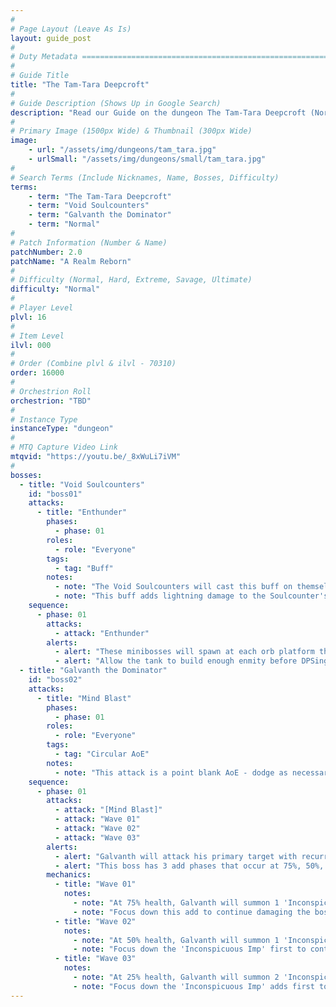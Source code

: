 ```yaml
---
#
# Page Layout (Leave As Is)
layout: guide_post
#
# Duty Metadata ================================================================
#
# Guide Title
title: "The Tam-Tara Deepcroft"
#
# Guide Description (Shows Up in Google Search)
description: "Read our Guide on the dungeon The Tam-Tara Deepcroft (Normal) where you'll face off against Void Soulcounters and Galvanth the Dominator."
#
# Primary Image (1500px Wide) & Thumbnail (300px Wide)
image:
    - url: "/assets/img/dungeons/tam_tara.jpg"
    - urlSmall: "/assets/img/dungeons/small/tam_tara.jpg"
#
# Search Terms (Include Nicknames, Name, Bosses, Difficulty)
terms:
    - term: "The Tam-Tara Deepcroft"
    - term: "Void Soulcounters"
    - term: "Galvanth the Dominator"
    - term: "Normal"
#
# Patch Information (Number & Name)
patchNumber: 2.0
patchName: "A Realm Reborn"
#
# Difficulty (Normal, Hard, Extreme, Savage, Ultimate)
difficulty: "Normal"
#
# Player Level
plvl: 16
#
# Item Level
ilvl: 000
#
# Order (Combine plvl & ilvl - 70310)
order: 16000
#
# Orchestrion Roll
orchestrion: "TBD"
#
# Instance Type
instanceType: "dungeon"
#
# MTQ Capture Video Link
mtqvid: "https://youtu.be/_8xWuLi7iVM"
#
bosses:
  - title: "Void Soulcounters"
    id: "boss01"
    attacks:
      - title: "Enthunder"
        phases:
          - phase: 01
        roles:
          - role: "Everyone"
        tags:
          - tag: "Buff"
        notes:
          - note: "The Void Soulcounters will cast this buff on themselves immdiately after spawning."
          - note: "This buff adds lightning damage to the Soulcounter's auto-attacks - interrupting this attack will prevent extra damage."
    sequence:
      - phase: 01
        attacks:
          - attack: "Enthunder"
        alerts:
          - alert: "These minibosses will spawn at each orb platform throughout the dungeon."
          - alert: "Allow the tank to build enough enmity before DPSing them down."
  - title: "Galvanth the Dominator"
    id: "boss02"
    attacks:
      - title: "Mind Blast"
        phases:
          - phase: 01
        roles:
          - role: "Everyone"
        tags:
          - tag: "Circular AoE"
        notes:
          - note: "This attack is a point blank AoE - dodge as necessary."
    sequence:
      - phase: 01
        attacks:
          - attack: "[Mind Blast]"
          - attack: "Wave 01"
          - attack: "Wave 02"
          - attack: "Wave 03"
        alerts:
          - alert: "Galvanth will attack his primary target with recurring 'Water' spells."
          - alert: "This boss has 3 add phases that occur at 75%, 50%, and 25% of the boss' health bar."
        mechanics:
          - title: "Wave 01"
            notes:
              - note: "At 75% health, Galvanth will summon 1 'Inconspicuous Imp' add that will tether to him, providing him with immunity."
              - note: "Focus down this add to continue damaging the boss."
          - title: "Wave 02"
            notes:
              - note: "At 50% health, Galvanth will summon 1 'Inconspicuous Imp' add, 2 'Skeleton Soldier' adds, and 1 'Deepcroft Miteling' add."
              - note: "Focus down the 'Inconspicuous Imp' first to continue damaging the boss."
          - title: "Wave 03"
            notes:
              - note: "At 25% health, Galvanth will summon 2 'Inconspicuous Imp' adds, 2 'Skeleton Soldier' adds, and 2 'Deepcroft Miteling' adds."
              - note: "Focus down the 'Inconspicuous Imp' adds first to continue damaging the boss."
---
```

